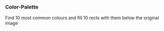 ### Color-Palette

Find 10 most common colours and fill 10 rects with them below the original image

